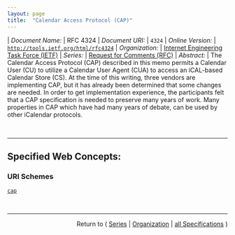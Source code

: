 ```yaml
---
layout: page
title:  "Calendar Access Protocol (CAP)"
---
```


| *Document Name:* | RFC 4324
| *Document URI:* | `4324`
| *Online Version:* | [`http://tools.ietf.org/html/rfc4324`](http://tools.ietf.org/html/rfc4324)
| *Organization:* | [Internet Engineering Task Force (IETF)](..  "List of specification series by this organization")
| *Series:* | [Request for Comments (RFC)](.  "List of specifications in this series")
| *Abstract:* | The Calendar Access Protocol (CAP) described in this memo permits a Calendar User (CU) to utilize a Calendar User Agent (CUA) to access an iCAL-based Calendar Store (CS). At the time of this writing, three vendors are implementing CAP, but it has already been determined that some changes are needed. In order to get implementation experience, the participants felt that a CAP specification is needed to preserve many years of work. Many properties in CAP which have had many years of debate, can be used by other iCalendar protocols.

<br/>
<hr/>

## Specified Web Concepts:

### URI Schemes

[`cap`](/concepts/uri-scheme/cap "The CAP URL scheme is used to designate both calendar stores and calendars accessible using the CAP protocol.")



<br/>
<hr/>

<p style="text-align: right">Return to ( <a href="./">Series</a> | <a href="../">Organization</a> | <a href="../../">all Specifications</a> )</p>